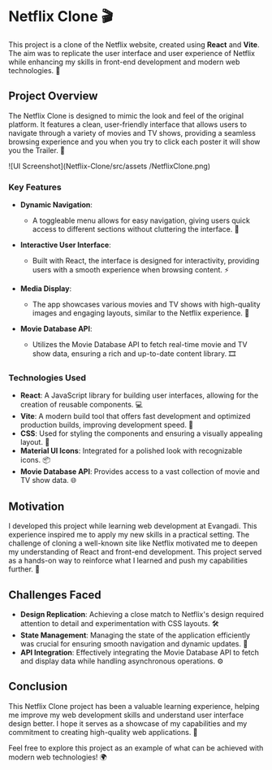 # Netflix Clone 🎬

This project is a clone of the Netflix website, created using **React** and **Vite**. The aim was to replicate the user interface and user experience of Netflix while enhancing my skills in front-end development and modern web technologies. 🚀

## Project Overview

The Netflix Clone is designed to mimic the look and feel of the original platform. It features a clean, user-friendly interface that allows users to navigate through a variety of movies and TV shows, providing a seamless browsing experience and you when you try to click each poster it will show you the Trailer. 🌟

![UI Screenshot](Netflix-Clone/src/assets
/NetflixClone.png)  

### Key Features

- **Dynamic Navigation**: 
  - A toggleable menu allows for easy navigation, giving users quick access to different sections without cluttering the interface. 📱
  
- **Interactive User Interface**: 
  - Built with React, the interface is designed for interactivity, providing users with a smooth experience when browsing content. ⚡
  
- **Media Display**: 
  - The app showcases various movies and TV shows with high-quality images and engaging layouts, similar to the Netflix experience. 🎥

- **Movie Database API**: 
  - Utilizes the Movie Database API to fetch real-time movie and TV show data, ensuring a rich and up-to-date content library. 🎞️

### Technologies Used

- **React**: A JavaScript library for building user interfaces, allowing for the creation of reusable components. 💻
- **Vite**: A modern build tool that offers fast development and optimized production builds, improving development speed. 🚀
- **CSS**: Used for styling the components and ensuring a visually appealing layout. 🎨
- **Material UI Icons**: Integrated for a polished look with recognizable icons. 📦
- **Movie Database API**: Provides access to a vast collection of movie and TV show data. 🌐

## Motivation

I developed this project while learning web development at Evangadi. This experience inspired me to apply my new skills in a practical setting. The challenge of cloning a well-known site like Netflix motivated me to deepen my understanding of React and front-end development. This project served as a hands-on way to reinforce what I learned and push my capabilities further. 💪

## Challenges Faced

- **Design Replication**: Achieving a close match to Netflix's design required attention to detail and experimentation with CSS layouts. 🛠️
- **State Management**: Managing the state of the application efficiently was crucial for ensuring smooth navigation and dynamic updates. 🔄
- **API Integration**: Effectively integrating the Movie Database API to fetch and display data while handling asynchronous operations. ⚙️

## Conclusion

This Netflix Clone project has been a valuable learning experience, helping me improve my web development skills and understand user interface design better. I hope it serves as a showcase of my capabilities and my commitment to creating high-quality web applications. 🌈

Feel free to explore this project as an example of what can be achieved with modern web technologies! 🌍
